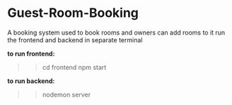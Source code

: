 # Guest-Room-Booking
A booking system used to book rooms and owners can add rooms to it
run the frontend and backend in separate terminal

**to run frontend:**
   >>cd frontend
   >>npm start

**to run backend:**
   >>nodemon server

